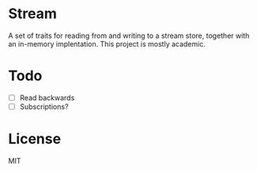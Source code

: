 # Stream

A set of traits for reading from and writing to a stream store, together with an in-memory implentation. This project is mostly academic.

# Todo
- [ ] Read backwards
- [ ] Subscriptions?

# License

MIT
